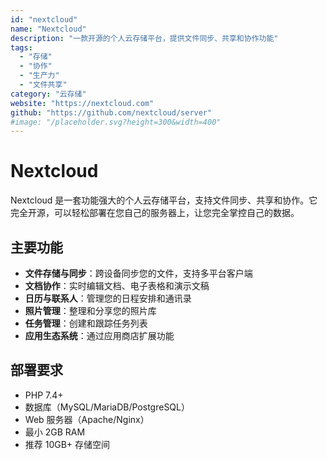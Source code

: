 ```yaml
---
id: "nextcloud"
name: "Nextcloud"
description: "一款开源的个人云存储平台，提供文件同步、共享和协作功能"
tags:
  - "存储"
  - "协作"
  - "生产力"
  - "文件共享"
category: "云存储"
website: "https://nextcloud.com"
github: "https://github.com/nextcloud/server"
#image: "/placeholder.svg?height=300&width=400"
---
```


# Nextcloud

Nextcloud 是一套功能强大的个人云存储平台，支持文件同步、共享和协作。它完全开源，可以轻松部署在您自己的服务器上，让您完全掌控自己的数据。

## 主要功能

- **文件存储与同步**：跨设备同步您的文件，支持多平台客户端
- **文档协作**：实时编辑文档、电子表格和演示文稿
- **日历与联系人**：管理您的日程安排和通讯录
- **照片管理**：整理和分享您的照片库
- **任务管理**：创建和跟踪任务列表
- **应用生态系统**：通过应用商店扩展功能

## 部署要求

- PHP 7.4+
- 数据库（MySQL/MariaDB/PostgreSQL）
- Web 服务器（Apache/Nginx）
- 最小 2GB RAM
- 推荐 10GB+ 存储空间 